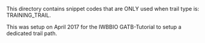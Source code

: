 This directory contains snippet codes that are ONLY used when trail type is: TRAINING_TRAIL.

This was setup on April 2017 for the IWBBIO GATB-Tutorial to setup a dedicated trail path.


